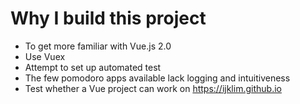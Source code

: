# Why I build this project
* To get more familiar with Vue.js 2.0
* Use Vuex
* Attempt to set up automated test
* The few pomodoro apps available lack logging and intuitiveness
* Test whether a Vue project can work on https://ijklim.github.io